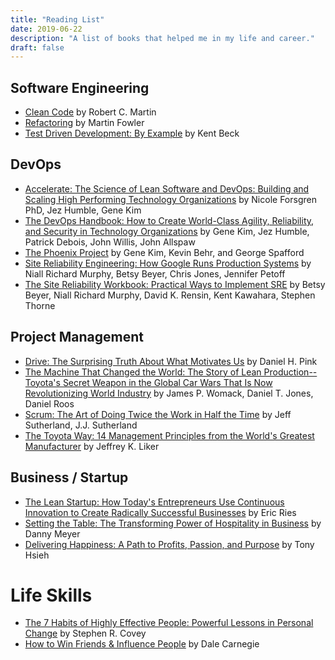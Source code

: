 ```yaml
---
title: "Reading List"
date: 2019-06-22
description: "A list of books that helped me in my life and career."
draft: false
---
```


## Software Engineering

* [Clean Code](https://amzn.to/2Xhmfr2) by Robert C. Martin
* [Refactoring](https://amzn.to/2Fq3yqY) by Martin Fowler
* [Test Driven Development: By Example](https://www.amazon.com/Test-Driven-Development-Kent-Beck/dp/0321146530) by Kent Beck

## DevOps

* [Accelerate: The Science of Lean Software and DevOps: Building and Scaling High Performing Technology Organizations](https://amzn.to/2J5JXNT) by Nicole Forsgren PhD, Jez Humble, Gene Kim
* [The DevOps Handbook: How to Create World-Class Agility, Reliability, and Security in Technology Organizations](https://amzn.to/2IYACaq) by Gene Kim, Jez Humble, Patrick Debois, John Willis, John Allspaw
* [The Phoenix Project](https://amzn.to/2Iz79Vu) by Gene Kim, Kevin Behr, and George Spafford
* [Site Reliability Engineering: How Google Runs Production Systems](https://amzn.to/2FsO5Gs) by Niall Richard Murphy, Betsy Beyer, Chris Jones, Jennifer Petoff
* [The Site Reliability Workbook: Practical Ways to Implement SRE](https://amzn.to/2X1qSWP) by Betsy Beyer, Niall Richard Murphy, David K. Rensin, Kent Kawahara, Stephen Thorne

## Project Management

* [Drive: The Surprising Truth About What Motivates Us](https://amzn.to/2X0Cauu) by Daniel H. Pink
* [The Machine That Changed the World: The Story of Lean Production-- Toyota's Secret Weapon in the Global Car Wars That Is Now Revolutionizing World Industry](https://amzn.to/2x9Ov08)  by James P. Womack, Daniel T. Jones, Daniel Roos
* [Scrum: The Art of Doing Twice the Work in Half the Time](https://amzn.to/2IAydnl) by Jeff Sutherland, J.J. Sutherland
* [The Toyota Way: 14 Management Principles from the World's Greatest Manufacturer](https://amzn.to/2RycKhJ) by Jeffrey K. Liker

## Business / Startup

* [The Lean Startup: How Today's Entrepreneurs Use Continuous Innovation to Create Radically Successful Businesses](https://amzn.to/2IWpriw) by Eric Ries
* [Setting the Table: The Transforming Power of Hospitality in Business](https://amzn.to/2FsHdZT) by Danny Meyer
* [Delivering Happiness: A Path to Profits, Passion, and Purpose](https://amzn.to/2JUmhMQ) by Tony Hsieh

# Life Skills

* [The 7 Habits of Highly Effective People: Powerful Lessons in Personal Change](https://amzn.to/2SwARxL) by Stephen R. Covey
* [How to Win Friends & Influence People](https://amzn.to/2JS199S) by Dale Carnegie
